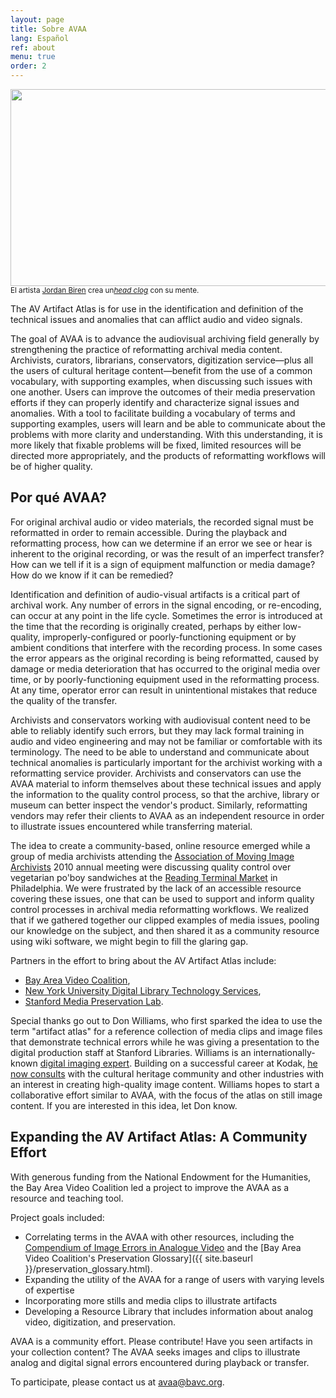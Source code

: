 ```yaml
---
layout: page
title: Sobre AVAA
lang: Español
ref: about
menu: true
order: 2
---
```

 <img src="{{ site.baseurl }}/images/HeadHeadClog.gif" height="315" width="560"><br>
 <sub>El artista <a href="http://jordanbiren.com/">Jordan Biren</a> crea un<a href="{{ site.baseurl }}/artifacts/video_head_clog.html"><em>head clog</em></a> con su mente.</sub>

The AV Artifact Atlas is for use in the identification and definition of the technical issues and anomalies that can afflict audio and video signals.  

The goal of AVAA is to advance the audiovisual archiving field generally by strengthening the practice of reformatting archival media content. Archivists, curators, librarians, conservators, digitization service—plus all the users of cultural heritage content—benefit from the use of a common vocabulary, with supporting examples, when discussing such issues with one another. Users can improve the outcomes of their media preservation efforts if they can properly identify and characterize signal issues and anomalies. With a tool to facilitate building a vocabulary of terms and supporting examples, users will learn and be able to communicate about the problems with more clarity and understanding. With this understanding, it is more likely that fixable problems will be fixed, limited resources will be directed more appropriately, and the products of reformatting workflows will be of higher quality.


## Por qué AVAA?

For original archival audio or video materials, the recorded signal must be reformatted in order to remain accessible. During the playback and reformatting process, how can we determine if an error we see or hear is inherent to the original recording, or was the result of an imperfect transfer? How can we tell if it is a sign of equipment malfunction or media damage? How do we know if it can be remedied?

Identification and definition of audio-visual artifacts is a critical part of archival work. Any number of errors in the signal encoding, or re-encoding, can occur at any point in the life cycle. Sometimes the error is introduced at the time that the recording is originally created, perhaps by either low-quality, improperly-configured or poorly-functioning equipment or by ambient conditions that interfere with the recording process. In some cases the error appears as the original recording is being reformatted, caused by damage or media deterioration that has occurred to the original media over time, or by poorly-functioning equipment used in the reformatting process. At any time, operator error can result in unintentional mistakes that reduce the quality of the transfer.

Archivists and conservators working with audiovisual content need to be able to reliably identify such errors, but they may lack formal training in audio and video engineering and may not be familiar or comfortable with its terminology. The need to be able to understand and communicate about technical anomalies is particularly important for the archivist working with a reformatting service provider. Archivists and conservators can use the AVAA material to inform themselves about these technical issues and apply the information to the quality control process, so that the archive, library or museum can better inspect the vendor's product. Similarly, reformatting vendors may refer their clients to AVAA as an independent resource in order to illustrate issues encountered while transferring material.

The idea to create a community-based, online resource emerged while a group of media archivists attending the [Association of Moving Image Archivists](http://www.amianet.org/) 2010 annual meeting were discussing quality control over vegetarian po'boy sandwiches at the [Reading Terminal Market](http://www.readingterminalmarket.org/) in Philadelphia. We were frustrated by the lack of an accessible resource covering these issues, one that can be used to support and inform quality control processes in archival media reformatting workflows. We realized that if we gathered together our clipped examples of media issues, pooling our knowledge on the subject, and then shared it as a community resource using wiki software, we might begin to fill the glaring gap.

Partners in the effort to bring about the AV Artifact Atlas include:

* [Bay Area Video Coalition](http://bavc.org/preservation),
* [New York University Digital Library Technology Services](http://dlib.nyu.edu/dlts/),
* [Stanford Media Preservation Lab](http://library.stanford.edu/research/digitization-services/labs/stanford-media-preservation-lab).

Special thanks go out to Don Williams, who first sparked the idea to use the term "artifact atlas" for a reference collection of media clips and image files that demonstrate technical errors while he was giving a presentation to the digital production staff at Stanford Libraries. Williams is an internationally-known [digital imaging expert](http://www.imagescienceassociates.com/mm5/merchant.mvc?Screen=PAPERS&Store_Code=ISA001). Building on a successful career at Kodak, [he now consults](http://www.imagescienceassociates.com/) with the cultural heritage community and other industries with an interest in creating high-quality image content. Williams hopes to start a collaborative effort similar to AVAA, with the focus of the atlas on still image content. If you are interested in this idea, let Don know.

## Expanding the AV Artifact Atlas: A Community Effort

With generous funding from the National Endowment for the Humanities, the Bay Area Video Coalition led a project to improve the AVAA as a resource and teaching tool.

Project goals included:

* Correlating terms in the AVAA with other resources, including the [Compendium of Image Errors in Analogue Video](http://press.uchicago.edu/ucp/books/book/distributed/C/bo16943593.html) and the [Bay Area Video Coalition's Preservation Glossary]({{ site.baseurl }}/preservation_glossary.html).
* Expanding the utility of the AVAA for a range of users with varying levels of expertise
* Incorporating more stills and media clips to illustrate artifacts
* Developing a Resource Library that includes information about analog video, digitization, and preservation.

AVAA is a community effort. Please contribute! Have you seen artifacts in your collection content? The AVAA seeks images and clips to illustrate analog and digital signal errors encountered during playback or transfer.


To participate, please contact us at [avaa@bavc.org](mailto:avaa@bavc.org).
